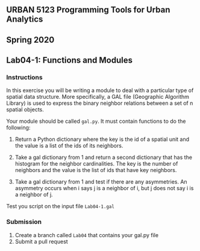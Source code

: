 ## URBAN 5123 Programming Tools for Urban Analytics
## Spring 2020
## Lab04-1: Functions and Modules

### Instructions

In this exercise you will be writing a module to deal with a particular type of spatial data structure. More specifically, a GAL file (Geographic Algorithm Library) is used to express the binary neighbor relations between a set of n spatial objects.

Your module should be called `gal.py`. It must contain functions to do the following:

1. Return a Python dictionary where the key is the id of a spatial unit and the value is a list of the ids of its neighbors.

2. Take a gal dictionary from 1 and return a second dictionary that has the histogram for the neighbor cardinalities. The key is the number of neighbors and the value is the list of ids that have key neighbors.

3. Take a gal dictionary from 1 and test if there are any asymmetries. An asymmetry occurs when i says j is a neighbor of i, but j does not say i is a neighbor of j.


Test you script on the input file `Lab04-1.gal`

### Submission

1. Create a branch called `Lab04` that contains your gal.py file
2. Submit a pull request

[e06.gal]: e06.gal